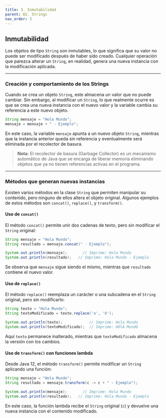```yaml
---
title: 3. Inmutabilidad
parent: 02. Strings
nav_order: 3
---
```


## Inmutabilidad

Los objetos de tipo `String` son inmutables, lo que significa que su valor no puede ser modificado después de haber sido creado. Cualquier operación que parezca alterar un `String`, en realidad, genera una nueva instancia con la modificación aplicada.

---
### Creación y comportamiento de los Strings
Cuando se crea un objeto `String`, este almacena un valor que no puede cambiar. Sin embargo, al modificar un `String`, lo que realmente ocurre es que se crea una nueva instancia con el nuevo valor y la variable cambia su referencia a este nuevo objeto.

```java
String mensaje = "Hola Mundo";
mensaje = mensaje + " - Ejemplo";
```

En este caso, la variable `mensaje` apunta a un nuevo objeto `String`, mientras que la instancia anterior queda sin referencia y eventualmente será eliminada por el recolector de basura.

> **Nota**: El recolector de basura (Garbage Collector) es un mecanismo automático de Java que se encarga de liberar memoria eliminando objetos que ya no tienen referencias activas en el programa.

---
### Métodos que generan nuevas instancias

Existen varios métodos en la clase `String` que permiten manipular su contenido, pero ninguno de ellos altera el objeto original. Algunos ejemplos de estos métodos son `concat()`, `replace()`, y `transform()`.

#### Uso de `concat()`
El método `concat()` permite unir dos cadenas de texto, pero sin modificar el `String` original:

```java
String mensaje = "Hola Mundo";
String resultado = mensaje.concat(" - Ejemplo");

System.out.println(mensaje);       // Imprime: Hola Mundo
System.out.println(resultado);   // Imprime: Hola Mundo - Ejemplo
```

Se observa que `mensaje` sigue siendo el mismo, mientras que `resultado` contiene el nuevo valor.

#### Uso de `replace()`
El método `replace()` reemplaza un carácter o una subcadena en el `String` original, pero sin modificarlo:

```java
String texto = "Hola Mundo";
String textoModificado = texto.replace('o', 'O');

System.out.println(texto);            // Imprime: Hola Mundo
System.out.println(textoModificado);  // Imprime: HOlA MundO
```

Aquí `texto` permanece inalterado, mientras que `textoModificado` almacena la versión con los cambios.

#### Uso de `transform()` con funciones lambda
Desde Java 12, el método `transform()` permite modificar un `String` aplicando una función:

```java
String mensaje = "Hola Mundo";
String resultado = mensaje.transform(c -> c + " - Ejemplo");

System.out.println(mensaje);       // Imprime: Hola Mundo
System.out.println(resultado);   // Imprime: Hola Mundo - Ejemplo
```

En este caso, la función lambda recibe el `String` original (`c`) y devuelve una nueva instancia con el contenido modificado.
